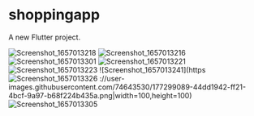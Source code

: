 # shoppingapp

A new Flutter project.

![Screenshot_1657013218](https://user-images.githubusercontent.com/74643530/177298987-02ae5130-f55f-426d-a1ac-93522a1a5771.png|width=100,height=100)
![Screenshot_1657013216](https://user-images.githubusercontent.com/74643530/177298995-ec2a25cf-dd17-4499-93c8-b8057627a358.png|width=100,height=100)
![Screenshot_1657013301](https://user-images.githubusercontent.com/74643530/177299006-fe6ee242-93f3-468b-aa8a-90fdec11c413.png|width=100,height=100)
![Screenshot_1657013221](https://user-images.githubusercontent.com/74643530/177299039-4cb39146-1616-403a-8daf-31007a4a1ad1.png|width=100,height=100)
![Screenshot_1657013223](https://user-images.githubusercontent.com/74643530/177299063-ee8fe054-c99e-4df4-87fc-49be0b743593.png|width=100,height=100)
![Screenshot_1657013241](https![Screenshot_1657013326](https://user-images.githubusercontent.com/74643530/177299111-7fb606e5-0bc7-4a2c-ae3e-0b44bf1a22d7.png|width=100,height=100)
://user-images.githubusercontent.com/74643530/177299089-44dd1942-ff21-4bcf-9a97-b68f224b435a.png|width=100,height=100)
![Screenshot_1657013305](https://user-images.githubusercontent.com/74643530/177299135-49fec381-6047-4b09-9aae-d95b4b4667cd.png|width=100,height=100)
